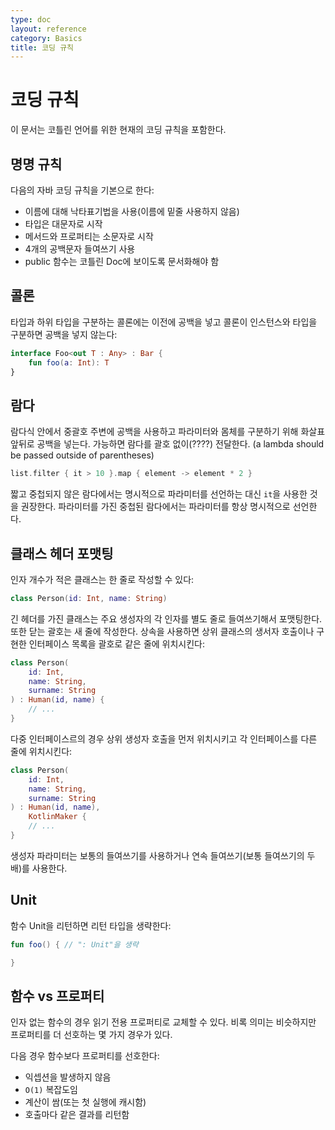 ```yaml
---
type: doc
layout: reference
category: Basics
title: 코딩 규칙
---
```


# 코딩 규칙

이 문서는 코틀린 언어를 위한 현재의 코딩 규칙을 포함한다.

## 명명 규칙
다음의 자바 코딩 규칙을 기본으로 한다:

* 이름에 대해 낙타표기법을 사용(이름에 밑줄 사용하지 않음)
* 타입은 대문자로 시작
* 메서드와 프로퍼티는 소문자로 시작
* 4개의 공백문자 들여쓰기 사용
* public 함수는 코틀린 Doc에 보이도록 문서화해야 함

## 콜론

타입과 하위 타입을 구분하는 콜론에는 이전에 공백을 넣고 콜론이 인스턴스와 타입을 구분하면 공백을 넣지 않는다:

``` kotlin
interface Foo<out T : Any> : Bar {
    fun foo(a: Int): T
}
```

## 람다

람다식 안에서 중괄호 주변에 공백을 사용하고 파라미터와 몸체를 구분하기 위해 화살표 앞뒤로 공백을 넣는다.
가능하면 람다를 괄호 없이(????) 전달한다. (a lambda should be passed outside of parentheses)

``` kotlin
list.filter { it > 10 }.map { element -> element * 2 }
```

짧고 중첩되지 않은 람다에서는 명시적으로 파라미터를 선언하는 대신 `it`을 사용한 것을 권장한다.
파라미터를 가진 중첩된 람다에서는 파라미터를 항상 명시적으로 선언한다.

## 클래스 헤더 포맷팅

인자 개수가 적은 클래스는 한 줄로 작성할 수 있다:

```kotlin 
class Person(id: Int, name: String)
```

긴 헤더를 가진 클래스는 주요 생성자의 각 인자를 별도 줄로 들여쓰기해서 포맷팅한다.
또한 닫는 괄호는 새 줄에 작성한다. 상속을 사용하면 상위 클래스의 생서자 호출이나 구현한 인터페이스 목록을
괄호로 같은 줄에 위치시킨다: 

```kotlin 
class Person(
    id: Int, 
    name: String,
    surname: String
) : Human(id, name) {
    // ...
}
```

다중 인터페이스르의 경우 상위 생성자 호출을 먼저 위치시키고 각 인터페이스를 다른 줄에 위치시킨다:

```kotlin 
class Person(
    id: Int, 
    name: String,
    surname: String
) : Human(id, name),
    KotlinMaker {
    // ...
}
```

생성자 파라미터는 보통의 들여쓰기를 사용하거나 연속 들여쓰기(보통 들여쓰기의 두 배)를 사용한다.

## Unit

함수 Unit을 리턴하면 리턴 타입을 생략한다:

``` kotlin
fun foo() { // ": Unit"을 생략

}
```

## 함수 vs 프로퍼티

인자 없는 함수의 경우 읽기 전용 프로퍼티로 교체할 수 있다.
비록 의미는 비슷하지만 프로퍼티를 더 선호하는 몇 가지 경우가 있다.

다음 경우 함수보다 프로퍼티를 선호한다:
* 익셉션을 발생하지 않음
* `O(1)` 복잡도임
* 계산이 쌈(또는 첫 실행에 캐시함)
* 호출마다 같은 결과를 리턴함

